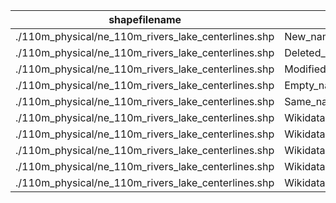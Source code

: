 shapefilename                                        |  var                     |  value
-----------------------------------------------------|--------------------------|-------
./110m_physical/ne_110m_rivers_lake_centerlines.shp  |  New_name                |  41
./110m_physical/ne_110m_rivers_lake_centerlines.shp  |  Deleted_name            |  3
./110m_physical/ne_110m_rivers_lake_centerlines.shp  |  Modified_name           |  172
./110m_physical/ne_110m_rivers_lake_centerlines.shp  |  Empty_name              |  6
./110m_physical/ne_110m_rivers_lake_centerlines.shp  |  Same_name               |  51
./110m_physical/ne_110m_rivers_lake_centerlines.shp  |  Wikidataid_redirected   |  0
./110m_physical/ne_110m_rivers_lake_centerlines.shp  |  Wikidataid_notfound     |  0
./110m_physical/ne_110m_rivers_lake_centerlines.shp  |  Wikidataid_null         |  0
./110m_physical/ne_110m_rivers_lake_centerlines.shp  |  Wikidataid_notnull      |  13
./110m_physical/ne_110m_rivers_lake_centerlines.shp  |  Wikidataid_badformated  |  0
